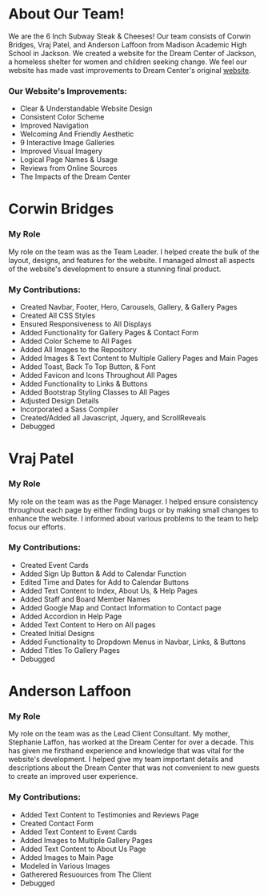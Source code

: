 
# About Our Team!
We are the 6 Inch Subway Steak & Cheeses! Our team consists of Corwin Bridges, Vraj Patel, and Anderson Laffoon from Madison Academic High School in Jackson. We created a website for the Dream Center of Jackson, a homeless shelter for women and children seeking change. We feel our website has made vast improvements to Dream Center's original [website](https://www.dreamcenterjackson.com/).
### Our Website's Improvements:

* Clear & Understandable Website Design
* Consistent Color Scheme
* Improved Navigation
* Welcoming And Friendly Aesthetic
* 9 Interactive Image Galleries
* Improved Visual Imagery
* Logical Page Names & Usage
* Reviews from Online Sources
* The Impacts of the Dream Center

# Corwin Bridges
### My Role
My role on the team was as the Team Leader. I helped create the bulk of the layout, designs, and features for the website. I managed almost all aspects of the website's development to ensure a stunning final product.
### My Contributions:

* Created Navbar, Footer, Hero, Carousels, Gallery, & Gallery Pages
* Created All CSS Styles
* Ensured Responsiveness to All Displays
* Added Functionality for Gallery Pages & Contact Form
* Added Color Scheme to All Pages
* Added All Images to the Repository
* Added Images & Text Content to Multiple Gallery Pages and Main Pages
* Added Toast, Back To Top Button, & Font
* Added Favicon and Icons Throughout All Pages
* Added Functionality to Links & Buttons
* Added Bootstrap Styling Classes to All Pages
* Adjusted Design Details
* Incorporated a Sass Compiler
* Created/Added all Javascript, Jquery, and ScrollReveals
* Debugged

# Vraj Patel
### My Role
My role on the team was as the Page Manager. I helped ensure consistency throughout each page by either finding bugs or by making small changes to enhance the website. I informed about various problems to the team to help focus our efforts.

### My Contributions:
* Created Event Cards
* Added Sign Up Button & Add to Calendar Function
* Edited Time and Dates for Add to Calendar Buttons
* Added Text Content to Index, About Us, & Help Pages
* Added Staff and Board Member Names
* Added Google Map and Contact Information to Contact page
* Added Accordion in Help Page
* Added Text Content to Hero on All pages
* Created Initial Designs
* Added Functionality to Dropdown Menus in Navbar, Links, & Buttons
* Added Titles To Gallery Pages
* Debugged

# Anderson Laffoon
### My Role
My role on the team was as the Lead Client Consultant. My mother, Stephanie Laffon, has worked at the Dream Center for over a decade. This has given me firsthand experience and knowledge that was vital for the website's development. I helped give my team important details and descriptions about the Dream Center that was not convenient to new guests to create an improved user experience.

### My Contributions:
* Added Text Content to Testimonies and Reviews Page
* Created Contact Form
* Added Text Content to Event Cards
* Added Images to Multiple Gallery Pages
* Added Text Content to About Us Page
* Added Images to Main Page
* Modeled in Various Images
* Gatherered Resuources from The Client
* Debugged

